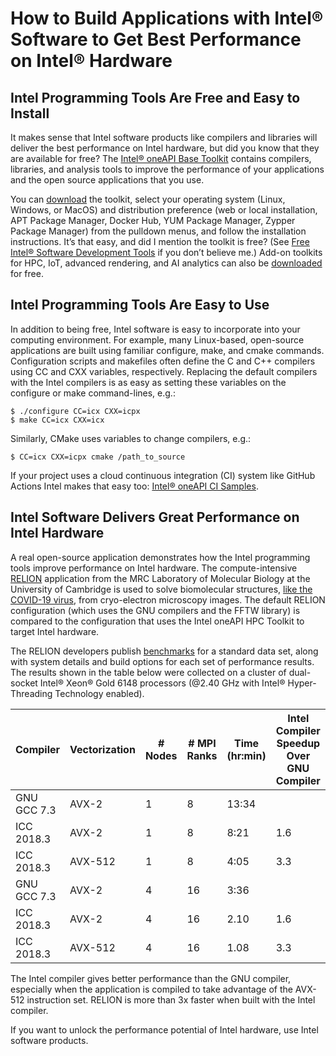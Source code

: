 # How to Build Applications with Intel&reg; Software to Get Best Performance on Intel&reg; Hardware
## Intel Programming Tools Are Free and Easy to Install
It makes sense that Intel software products like compilers and libraries will deliver the best performance on Intel hardware, but did you know that they are available for free? The [Intel® oneAPI Base Toolkit](https://software.intel.com/content/www/us/en/develop/tools/oneapi/base-toolkit.html) contains compilers, libraries, and analysis tools to improve the performance of your applications and the open source applications that you use.

You can [download](https://software.intel.com/content/www/us/en/develop/tools/oneapi/base-toolkit/download.html) the toolkit, select your operating system (Linux, Windows, or MacOS) and distribution preference (web or local installation, APT Package Manager, Docker Hub, YUM Package Manager, Zypper Package Manager) from the pulldown menus, and follow the installation instructions. It’s that easy, and did I mention the toolkit is free? (See [Free Intel® Software Development Tools](https://software.intel.com/content/www/us/en/develop/articles/free-intel-software-developer-tools.html) if you don’t believe me.) Add-on toolkits for HPC, IoT, advanced rendering, and AI analytics can also be [downloaded](https://software.intel.com/content/www/us/en/develop/tools/oneapi/all-toolkits.html) for free.
## Intel Programming Tools Are Easy to Use
In addition to being free, Intel software is easy to incorporate into your computing environment. For example, many Linux-based, open-source applications are built using familiar configure, make, and cmake commands. Configuration scripts and makefiles often define the C and C++ compilers using CC and CXX variables, respectively. Replacing the default compilers with the Intel compilers is as easy as setting these variables on the configure or make command-lines, e.g.:
```
$ ./configure CC=icx CXX=icpx
$ make CC=icx CXX=icx
```
Similarly, CMake uses variables to change compilers, e.g.:

    $ CC=icx CXX=icpx cmake /path_to_source

If your project uses a cloud continuous integration (CI) system like GitHub Actions Intel makes that easy too: [Intel® oneAPI CI Samples](https://github.com/oneapi-src/oneapi-ci).
## Intel Software Delivers Great Performance on Intel Hardware

A real open-source application demonstrates how the Intel programming tools improve performance on Intel hardware. The compute-intensive [RELION](https://www3.mrc-lmb.cam.ac.uk/relion/index.php/Main_Page) application from the MRC Laboratory of Molecular Biology at the University of Cambridge is used to solve biomolecular structures, [like the COVID-19 virus](https://www.nature.com/articles/s41586-020-2665-2), from cryo-electron microscopy images. The default RELION configuration (which uses the GNU compilers and the FFTW library) is compared to the configuration that uses the Intel oneAPI HPC Toolkit to target Intel hardware.

The RELION developers publish [benchmarks](https://www3.mrc-lmb.cam.ac.uk/relion/index.php/Benchmarks_%26_computer_hardware#Intel_.22Skylake.22_systems_-_RELION_built_for_Intel.C2.AE_AVX-2_with_GCC_7.3) for a standard data set, along with system details and build options for each set of performance results. The results shown in the table below were collected on a cluster of dual-socket Intel® Xeon® Gold 6148 processors (@2.40 GHz with Intel® Hyper-Threading Technology enabled).

|Compiler|Vectorization|# Nodes|# MPI Ranks|Time (hr:min)|Intel Compiler Speedup Over GNU Compiler
|--|--|--|--|--|--
|GNU GCC 7.3|AVX-2|1|8|13:34||
|ICC 2018.3|AVX-2|1|8|8:21|1.6|
|ICC 2018.3|AVX-512|1|8|4:05|3.3|
|GNU GCC 7.3|AVX-2|4|16|3:36||
|ICC 2018.3|AVX-2|4|16|2.10|1.6|
|ICC 2018.3|AVX-512|4|16|1.08|3.3|

The Intel compiler gives better performance than the GNU compiler, especially when the application is compiled to take advantage of the AVX-512 instruction set. RELION is more than 3x faster when built with the Intel compiler.

If you want to unlock the performance potential of Intel hardware, use Intel software products.
